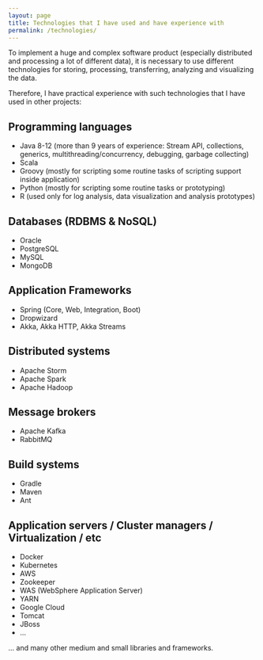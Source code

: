 ```yaml
---
layout: page
title: Technologies that I have used and have experience with
permalink: /technologies/
---
```


To implement a huge and complex software product (especially distributed and processing a lot of different data), it is necessary to use different technologies for storing, processing, transferring, analyzing and visualizing the data.

Therefore, I have practical experience with such technologies that I have used in other projects:

## Programming languages
* Java 8-12 (more than 9 years of experience: Stream API, collections, generics, multithreading/concurrency, debugging, garbage collecting)
* Scala
* Groovy (mostly for scripting some routine tasks of scripting support inside application)
* Python (mostly for scripting some routine tasks or prototyping)
* R (used only for log analysis, data visualization and analysis prototypes)

## Databases (RDBMS & NoSQL)
* Oracle
* PostgreSQL
* MySQL
* MongoDB

## Application Frameworks
* Spring (Core, Web, Integration, Boot)
* Dropwizard
* Akka, Akka HTTP, Akka Streams

## Distributed systems
* Apache Storm
* Apache Spark
* Apache Hadoop

## Message brokers
* Apache Kafka
* RabbitMQ

## Build systems
* Gradle
* Maven
* Ant

## Application servers / Cluster managers / Virtualization / etc
* Docker
* Kubernetes
* AWS
* Zookeeper
* WAS (WebSphere Application Server)
* YARN
* Google Cloud
* Tomcat
* JBoss
* ...

... and many other medium and small libraries and frameworks.
